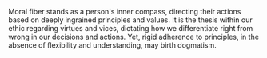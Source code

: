 
Moral fiber stands as a person's inner compass, directing their actions based on deeply ingrained principles and values. It is the thesis within our ethic regarding virtues and vices, dictating how we differentiate right from wrong in our decisions and actions. Yet, rigid adherence to principles, in the absence of flexibility and understanding, may birth dogmatism. 

